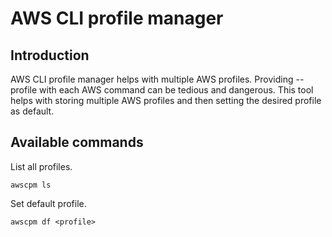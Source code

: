 # AWS CLI profile manager

## Introduction

AWS CLI profile manager helps with multiple AWS profiles. Providing --profile with each AWS command can be tedious and dangerous. This tool helps with storing multiple AWS profiles and then setting the desired profile as default.

## Available commands

List all profiles.
```
awscpm ls
```

Set default profile.
```
awscpm df <profile>
```
